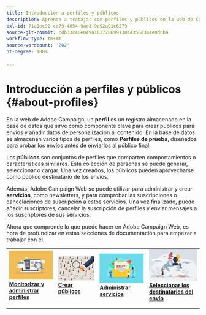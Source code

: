 ```yaml
---
title: Introducción a perfiles y públicos
description: Aprenda a trabajar con perfiles y públicos en la web de Campaign
exl-id: 71a1ec92-cd79-4654-9ae3-9a92a01c6279
source-git-commit: cdb33c46e849a16272869913044358d344e0d6ba
workflow-type: tm+mt
source-wordcount: '202'
ht-degree: 100%

---
```


# Introducción a perfiles y públicos {#about-profiles}

En la web de Adobe Campaign, un **perfil** es un registro almacenado en la base de datos que sirve como componente clave para crear públicos para envíos y añadir datos de personalización al contenido. En la base de datos se almacenan varios tipos de perfiles, como **Perfiles de prueba**, diseñados para probar los envíos antes de enviarlos al público final.

Los **públicos** son conjuntos de perfiles que comparten comportamientos o características similares. Esta colección de personas se puede generar, seleccionar o cargar. Una vez creados, los públicos pueden aprovecharse como público destinatario de los envíos.

Además, Adobe Campaign Web se puede utilizar para administrar y crear **servicios**, como newsletters, y para comprobar las suscripciones o cancelaciones de suscripción a estos servicios. Una vez finalizado, puede añadir suscriptores, cancelar la suscripción de perfiles y enviar mensajes a los suscriptores de sus servicios.

Ahora que comprende lo que puede hacer en Adobe Campaign Web, es hora de profundizar en estas secciones de documentación para empezar a trabajar con él.

<table style="table-layout:fixed"><tr style="border: 0;">
<td>
<a href="about-recipients.md">
<img src="../assets/do-not-localize/profiles-audiences-profile.png">
</a>
<div>
<a href="about-recipients.md"><strong>Monitorizar y administrar perfiles</strong></a>
</div>
<p>
</td>
<td>
<a href="create-audience.md">
<img alt="Posible cliente" src="../assets/do-not-localize/profiles-audiences-audience.png">
</a>
<div><a href="create-audience.md"><strong>Crear públicos</strong>
</div>
<p>
</td>
<td>
<a href="manage-services.md">
<img alt="Poco frecuente" src="../assets/do-not-localize/profiles-audiences-service.png">
</a>
<div>
<a href="manage-services.md"><strong>Administrar servicios</strong></a>
</div>
<p></td>
<td>
<a href="add-audience.md">
<img alt="Poco frecuente" src="../assets/do-not-localize/profiles-audiences-deliveries.png">
</a>
<div>
<a href="add-audience.md"><strong>Seleccionar los destinatarios del envío</strong></a>
</div>
<p></td>
</tr></table>
